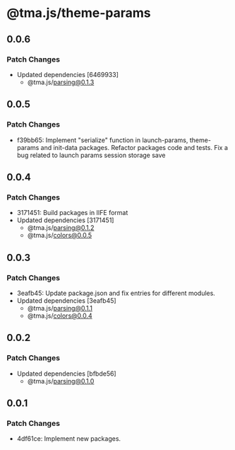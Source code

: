 # @tma.js/theme-params

## 0.0.6

### Patch Changes

- Updated dependencies [6469933]
  - @tma.js/parsing@0.1.3

## 0.0.5

### Patch Changes

- f39bb65: Implement "serialize" function in launch-params, theme-params and init-data packages. Refactor packages code and tests. Fix a bug related to launch params session storage save

## 0.0.4

### Patch Changes

- 3171451: Build packages in IIFE format
- Updated dependencies [3171451]
  - @tma.js/parsing@0.1.2
  - @tma.js/colors@0.0.5

## 0.0.3

### Patch Changes

- 3eafb45: Update package.json and fix entries for different modules.
- Updated dependencies [3eafb45]
  - @tma.js/parsing@0.1.1
  - @tma.js/colors@0.0.4

## 0.0.2

### Patch Changes

- Updated dependencies [bfbde56]
  - @tma.js/parsing@0.1.0

## 0.0.1

### Patch Changes

- 4df61ce: Implement new packages.
